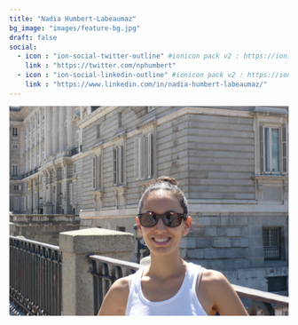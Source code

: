 ```yaml
---
title: "Nadia Humbert-Labeaumaz"
bg_image: "images/feature-bg.jpg"
draft: false
social:
  - icon : "ion-social-twitter-outline" #ionicon pack v2 : https://ionicons.com/v2/
    link : "https://twitter.com/nphumbert"
  - icon : "ion-social-linkedin-outline" #ionicon pack v2 : https://ionicons.com/v2/
    link : "https://www.linkedin.com/in/nadia-humbert-labeaumaz/"
---
```


![Nadia Humbert-Labeaumaz](/images/nadia.jpg)
